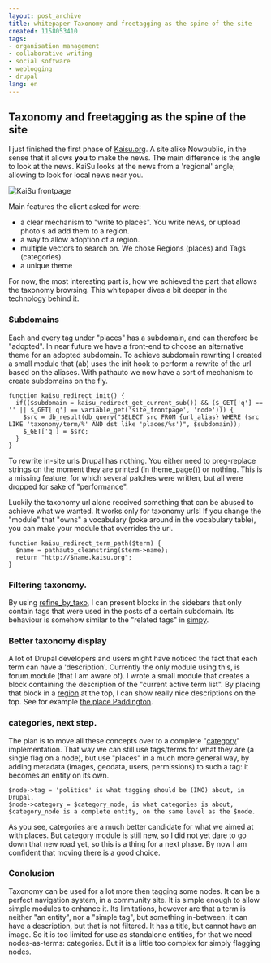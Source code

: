 ```yaml
---
layout: post_archive
title: whitepaper Taxonomy and freetagging as the spine of the site
created: 1158053410
tags:
- organisation management
- collaborative writing
- social software
- weblogging
- drupal
lang: en
---
```

## Taxonomy and freetagging as the spine of the site

I just finished the first phase of [Kaisu.org](http://kaisu.org). A site alike Nowpublic, in the sense that it allows __you__ to make the news. The main difference is the angle to look at the news. KaiSu looks at the news from a 'regional' angle; allowing to look for local news near you.

![KaiSu frontpage](http://webschuur.com/sites/webschuur.com/files/kaisu_front_thumb.png) 

Main features the client asked for were:

 * a clear mechanism to "write to places". You write news, or upload photo's ad add them to a region.
 * a way to allow adoption of a region.
 * multiple vectors to search on. We chose Regions (places) and Tags (categories).
 * a unique theme

For now, the most interesting part is, how we achieved the part that allows the taxonomy browsing. This whitepaper dives a bit deeper in the technology behind it.

### Subdomains
Each and every tag under "places" has a subdomain, and can therefore be "adopted". In near future we have a front-end to choose an alternative theme for an adopted subdomain.
To achieve subdomain rewriting I created a small module that (ab) uses the init hook to perform a rewrite of the url based on the aliases. With pathauto we now have a sort of mechanism to create subdomains on the fly.

    function kaisu_redirect_init() {
      if(($subdomain = kaisu_redirect_get_current_sub()) && ($_GET['q'] == '' || $_GET['q'] == variable_get('site_frontpage', 'node'))) {
        $src = db_result(db_query("SELECT src FROM {url_alias} WHERE (src LIKE 'taxonomy/term/%' AND dst like 'places/%s')", $subdomain));
        $_GET['q'] = $src;
      }
    }

To rewrite in-site urls Drupal has nothing. You either need to preg-replace strings on the moment they are printed (in theme_page()) or nothing. This is a missing feature, for which several patches were written, but all were dropped for sake of "performance".

Luckily the taxonomy url alone received something that can be abused to achieve what we wanted. It works only for taxonomy urls! If you change the "module" that "owns" a vocabulary (poke around in the vocabulary table), you can make your module that overrides the url.

    function kaisu_redirect_term_path($term) {
      $name = pathauto_cleanstring($term->name);
      return "http://$name.kaisu.org";
    }

### Filtering taxonomy.
By using [refine_by_taxo](http://drupal.org/project/refine_by_taxo), I can present blocks in the sidebars that only contain tags that were used in the posts of a certain subdomain. Its behaviour is somehow similar to the "related tags" in [simpy](http://www.simpy.com/user/berkes/tag/drupal).

### Better taxonomy display
A lot of Drupal developers and users might have noticed the fact that each term can have a 'description'. Currently the only module using this, is forum.module (that I am aware of). I wrote a small module that creates a block containing the description of the "current active term list". By placing that block in a [region](http://drupal.org/node/29140) at the top, I can show really nice descriptions on the top. See for example [the place Paddington](http://paddington.kaisu.org/).

### categories, next step.
The plan is to move all these concepts over to a complete "[category](http://category.greenash.net.au/)" implementation. That way we can still use tags/terms for what they are (a single flag on a node), but use "places" in a much more general way, by adding metadata (images, geodata, users, permissions) to such a tag: it becomes an entity on its own.

    $node->tag = 'politics' is what tagging should be (IMO) about, in Drupal.
    $node->category = $category_node, is what categories is about, $category_node is a complete entity, on the same level as the $node.

As you see, categories are a much better candidate for what we aimed at with places. But category module is still new, so I did not yet dare to go down that new road yet, so this is a thing for a next phase. By now I am confident that moving there is a good choice.

### Conclusion
Taxonomy can be used for a lot more then tagging some nodes. It can be a perfect navigation system, in a community site. It is simple enough to allow simple modules to enhance it. Its limitations, however are that a term is neither "an entity", nor a "simple tag", but something in-between: it can have a description, but that is not filtered. It has a title, but cannot have an image. So it is too limited for use as standalone entities, for that we need nodes-as-terms: categories. But it is a little too complex for simply flagging nodes.
